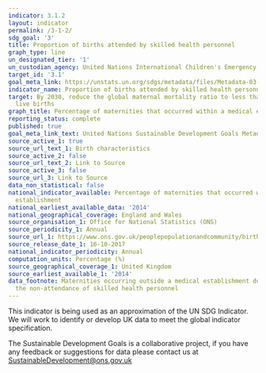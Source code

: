 ```yaml
---
indicator: 3.1.2
layout: indicator
permalink: /3-1-2/
sdg_goal: '3'
title: Proportion of births attended by skilled health personnel
graph_type: line
un_designated_tier: '1'
un_custodian_agency: United Nations International Children's Emergency Fund (UNICEF)
target_id: '3.1'
goal_meta_link: https://unstats.un.org/sdgs/metadata/files/Metadata-03-01-02.pdf
indicator_name: Proportion of births attended by skilled health personnel
target: By 2030, reduce the global maternal mortality ratio to less than 70 per 100,000
  live births
graph_title: Percentage of maternities that occurred within a medical establishment
reporting_status: complete
published: true
goal_meta_link_text: United Nations Sustainable Development Goals Metadata (pdf 373kB)
source_active_1: true
source_url_text_1: Birth characteristics
source_active_2: false
source_url_text_2: Link to Source
source_active_3: false
source_url_3: Link to Source
data_non_statistical: false
national_indicator_available: Percentage of maternities that occurred within a medical
  establishment
national_earliest_available_data: '2014'
national_geographical_coverage: England and Wales
source_organisation_1: Office for National Statistics (ONS)
source_periodicity_1: Annual
source_url_1: https://www.ons.gov.uk/peoplepopulationandcommunity/birthsdeathsandmarriages/livebirths/datasets/birthcharacteristicsinenglandandwales
source_release_date_1: 16-10-2017
national_indicator_periodicity: Annual
computation_units: Percentage (%)
source_geographical_coverage_1: United Kingdom
source_earliest_available_1: '2014'
data_footnote: Maternities occurring outside a medical establishment does not implicate
  the non-attendance of skilled health personnel
---
```

This indicator is being used as an approximation of the UN SDG Indicator. We will work to identify or develop UK data to meet the global indicator specification. 

The Sustainable Development Goals is a collaborative project, if you have any feedback or suggestions for data please contact us at <SustainableDevelopment@ons.gov.uk>
